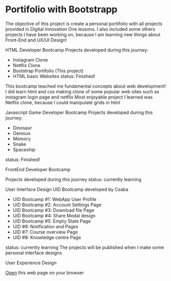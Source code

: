 # Portifolio with Bootstrapp

The objective of this project is create a personal portifolio with all projects provided in Digital Innovation One lessons.
I also included some others projects I have been working on, because I am learning new things about Front-End and UX/UI Design!

HTML Developer Bootcamp
Projects developed during this journey:

- Instagram Clone
- Netflix Clone
- Bootstrap Portifolio (This project)
- HTML basic Websites
  status: Finished!

This bootcamp teached me fundamental concepts about web development!
I did learn html and css making clone of some popular web sites such as instagram login page and netflix
Most enjoyable project I learned was Netflix clone, because I could manipulate grids in html

Javascript Game Developer Bootcamp
Projects developed during this journey:

- Dinosaur
- Genious
- Memory
- Snake
- Spaceship

status: Finished!

FrontEnd Developer Bootcamp

Projects developed during this journey
status: currently learning

User Interface Design
UID Bootcamp developed by Csaba

- UID Bootcamp #1: WebApp User Profile
- UID Bootcamp #2: Account Settings Page
- UID Bootcamp #3: Download file Page
- UID Bootcamp #4: Share Modal design
- UID Bootcamp #5: Empty State Page
- UID #6: Notification and Pages
- UID #7: Course overview Page
- UID #8: Knowledge centre Page

status: currently learning
The projects will be published when I make some personal interface designs

User Experience Design

[Open](https://rvsriller.github.io/rierBootstrap) this web page on your browser

